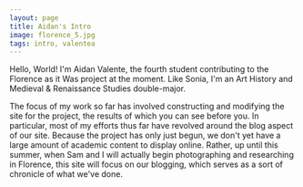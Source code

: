 ```yaml
---
layout: page
title: Aidan's Intro
image: florence_5.jpg
tags: intro, valentea
---
```

Hello, World!
I'm Aidan Valente, the fourth student contributing to the Florence as it Was project at the moment. Like Sonia, I'm an Art History and Medieval & Renaissance Studies double-major.
<!--more-->
The focus of my work so far has involved constructing and modifying the site for the project, the results of which you can see before you.
In particular, most of my efforts thus far have revolved around the blog aspect of our site. Because the project has only just begun, we don't yet have a large amount of academic content to display online. Rather, up until this summer, when Sam and I will actually begin photographing and researching in Florence, this site will focus on our blogging, which serves as a sort of chronicle of what we've done.
